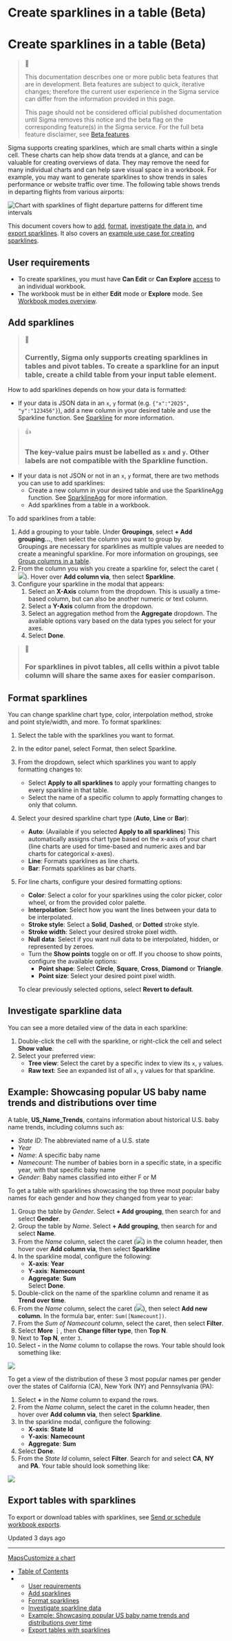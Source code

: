# Create sparklines in a table (Beta)

# Create sparklines in a table (Beta)

> 🚩
>
> This documentation describes one or more public beta features that are in development. Beta features are subject to quick, iterative changes; therefore the current user experience in the Sigma service can differ from the information provided in this page.
>
> This page should not be considered official published documentation until Sigma removes this notice and the beta flag on the corresponding feature(s) in the Sigma service. For the full beta feature disclaimer, see [Beta features](/docs/sigma-product-releases#beta-features).

Sigma supports creating sparklines, which are small charts within a single cell. These charts can help show data trends at a glance, and can be valuable for creating overviews of data. They may remove the need for many individual charts and can help save visual space in a workbook. For example, you may want to generate sparklines to show trends in sales performance or website traffic over time. The following table shows trends in departing flights from various airports:

![Chart with sparklines of flight departure patterns for different time intervals](https://files.readme.io/dc2652fe68d5871cc8aea21792f216db616f68a618820f2797e988d242c6a18c-coverimage_sparklines.png)

This document covers how to [add](/docs/create-sparklines-in-a-table#add-sparklines), [format](/docs/create-sparklines-in-a-table#format-sparklines), [investigate the data in](/docs/create-sparklines-in-a-table#investigate-sparkline-data), and [export sparklines](/docs/create-sparklines-in-a-table#export-tables-with-sparklines). It also covers an [example use case for creating sparklines](/docs/create-sparklines-in-a-table#example-showcasing-popular-us-baby-name-trends-and-distributions-over-time).

## User requirements

* To create sparklines, you must have **Can Edit** or **Can Explore** [access](/docs/folder-and-document-permissions) to an individual workbook.
* The workbook must be in either **Edit** mode or **Explore** mode. See [Workbook modes overview](/docs/workbook-modes-overview).

## Add sparklines

> 📘
>
> ### Currently, Sigma only supports creating sparklines in tables and pivot tables. To create a sparkline for an input table, create a child table from your input table element.

How to add sparklines depends on how your data is formatted:

* If your data is JSON data in an `x`, `y` format (e.g. `{"x":"2025", "y":"123456"}`), add a new column in your desired table and use the Sparkline function. See [Sparkline](/docs/sparkline) for more information.

> 👍
>
> ### The key-value pairs must be labelled as `x` and `y`. Other labels are not compatible with the Sparkline function.

* If your data is not JSON or not in an `x`, `y` format, there are two methods you can use to add sparklines:
  + Create a new column in your desired table and use the SparklineAgg function. See [SparklineAgg](/docs/sparklineagg) for more information.
  + Add sparklines from a table in a workbook.

To add sparklines from a table:

1. Add a grouping to your table. Under **Groupings**, select **+ Add grouping...**, then select the column you want to group by.  
   Groupings are necessary for sparklines as multiple values are needed to create a meaningful sparkline. For more information on groupings, see [Group columns in a table](/docs/create-and-manage-tables#group-columns-in-a-table).
2. From the column you wish you create a sparkline for, select the caret (![](https://sigma-docs-screenshots.s3.us-west-2.amazonaws.com/Icons/caret.svg)). Hover over **Add column via**, then select **Sparkline**.
3. Configure your sparkline in the modal that appears:
   1. Select an **X-Axis** column from the dropdown. This is usually a time-based column, but can also be another numeric or text column.
   2. Select a **Y-Axis** column from the dropdown.
   3. Select an aggregation method from the **Aggregate** dropdown. The available options vary based on the data types you select for your axes.
   4. Select **Done**.

> 📘
>
> ### For sparklines in pivot tables, all cells within a pivot table column will share the same axes for easier comparison.

## Format sparklines

You can change sparkline chart type, color, interpolation method, stroke and point style/width, and more. To format sparklines:

1. Select the table with the sparklines you want to format.
2. In the editor panel, select Format, then select Sparkline.
3. From the dropdown, select which sparklines you want to apply formatting changes to:

   * Select **Apply to all sparklines** to apply your formatting changes to every sparkline in that table.
   * Select the name of a specific column to apply formatting changes to only that column.
4. Select your desired sparkline chart type (**Auto**, **Line** or **Bar**):

   * **Auto**: (Available if you selected **Apply to all sparklines**) This automatically assigns chart type based on the x-axis of your chart (line charts are used for time-based and numeric axes and bar charts for categorical x-axes).
   * **Line**: Formats sparklines as line charts.
   * **Bar**: Formats sparklines as bar charts.
5. For line charts, configure your desired formatting options:

   * **Color**: Select a color for your sparklines using the color picker, color wheel, or from the provided color palette.
   * **Interpolation**: Select how you want the lines between your data to be interpolated.
   * **Stroke style**: Select a **Solid**, **Dashed**, or **Dotted** stroke style.
   * **Stroke width**: Select your desired stroke pixel width.
   * **Null data**: Select if you want null data to be interpolated, hidden, or represented by zeroes.
   * Turn the **Show points** toggle on or off. If you choose to show points, configure the available options:
     + **Point shape**: Select **Circle**, **Square**, **Cross**, **Diamond** or **Triangle**.
     + **Point size**: Select your desired point pixel width.

   To clear previously selected options, select **Revert to default**.

## Investigate sparkline data

You can see a more detailed view of the data in each sparkline:

1. Double-click the cell with the sparkline, or right-click the cell and select **Show value**.
2. Select your preferred view:
   * **Tree view**: Select the caret by a specific index to view its `x`, `y` values.
   * **Raw text**: See an expanded list of all `x`, `y` values for that sparkline.

## Example: Showcasing popular US baby name trends and distributions over time

A table, **US\_Name\_Trends**, contains information about historical U.S. baby name trends, including columns such as:

* *State ID*: The abbreviated name of a U.S. state
* *Year*
* *Name*: A specific baby name
* *Namecount*: The number of babies born in a specific state, in a specific year, with that specific baby name
* *Gender*: Baby names classified into either F or M

To get a table with sparklines showcasing the top three most popular baby names for each gender and how they changed from year to year:

1. Group the table by *Gender*. Select **+ Add grouping**, then search for and select **Gender**.
2. Group the table by *Name*. Select **+ Add grouping**, then search for and select **Name**.
3. From the *Name* column, select the caret (![](https://sigma-docs-screenshots.s3.us-west-2.amazonaws.com/Icons/caret.svg)) in the column header, then hover over **Add column via**, then select **Sparkline**
4. In the sparkline modal, configure the following:
   * **X-axis**: **Year**
   * **Y-axis**: **Namecount**
   * **Aggregate**: **Sum**  
     Select **Done**.
5. Double-click on the name of the sparkline column and rename it as **Trend over time**.
6. From the *Name* column, select the caret (![](https://sigma-docs-screenshots.s3.us-west-2.amazonaws.com/Icons/caret.svg)), then select **Add new column.** In the formula bar, enter: `Sum([Namecount])`.
7. From the *Sum of Namecount* column, select the caret, then select **Filter**.
8. Select **More ⋮**, then **Change filter type**, then **Top N**.
9. Next to **Top N**, enter `3`.
10. Select **-** in the *Name* column to collapse the rows. Your table should look something like:

![](https://files.readme.io/12e137c21f8eec5c24464b56dff2d7eba0db6e820a072d48e3eb44a1a9dc2f94-name_trends_sparkline.png)

To get a view of the distribution of these 3 most popular names per gender over the states of California (CA), New York (NY) and Pennsylvania (PA):

1. Select **+** in the *Name* column to expand the rows.
2. From the *Name* column, select the caret in the column header, then hover over **Add column via**, then select **Sparkline**.
3. In the sparkline modal, configure the following:
   * **X-axis**: **State Id**
   * **Y-axis**: **Namecount**
   * **Aggregate**: **Sum**
4. Select **Done**.
5. From the *State Id* column, select **Filter**. Search for and select **CA**, **NY** and **PA**. Your table should look something like:

![](https://files.readme.io/16e94ac4fdfbd08187e8a6c0b563b87024cf4e1b85d2e47b96f680c0fba42ae4-bar_chart_sparkline.png)

## Export tables with sparklines

To export or download tables with sparklines, see [Send or schedule workbook exports](/docs/send-or-schedule-workbook-exports).

Updated 3 days ago

---

[Maps](/docs/maps)[Customize a chart](/docs/customize-a-chart)

* [Table of Contents](#)
* + [User requirements](#user-requirements)
  + [Add sparklines](#add-sparklines)
  + [Format sparklines](#format-sparklines)
  + [Investigate sparkline data](#investigate-sparkline-data)
  + [Example: Showcasing popular US baby name trends and distributions over time](#example-showcasing-popular-us-baby-name-trends-and-distributions-over-time)
  + [Export tables with sparklines](#export-tables-with-sparklines)